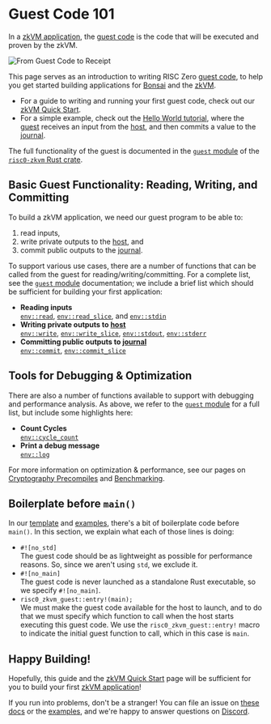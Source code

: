 # Guest Code 101

In a [zkVM application][zkVM], the [guest code] is the code that will be
executed and proven by the zkVM.

![From Guest Code to Receipt][from-rust-to-receipt]

This page serves as an introduction to writing RISC Zero [guest code], to help
you get started building applications for [Bonsai] and the [zkVM].

- For a guide to writing and running your first guest code, check out our [zkVM
  Quick Start][quickstart].
- For a simple example, check out the [Hello World tutorial][hello-world], where
  the [guest] receives an input from the [host], and then commits a value to
  the [journal].

The full functionality of the guest is documented in the [`guest` module][risc0-zkvm-guest] of the [`risc0-zkvm` Rust crate][risc0-zkvm].

## Basic Guest Functionality: Reading, Writing, and Committing

To build a zkVM application, we need our guest program to be able to:

1. read inputs,
2. write private outputs to the [host], and
3. commit public outputs to the [journal].

To support various use cases, there are a number of functions that can be called
from the guest for reading/writing/committing. For a complete list, see the
[`guest` module][risc0-zkvm-guest] documentation; we include a brief list which
should be sufficient for building your first application:

- **Reading inputs** <br/>
  [`env::read`], [`env::read_slice`], and [`env::stdin`]
- **Writing private outputs to [host]**<br/>
  [`env::write`], [`env::write_slice`], [`env::stdout`], [`env::stderr`]
- **Committing public outputs to [journal]**<br/>
  [`env::commit`], [`env::commit_slice`]

## Tools for Debugging & Optimization

There are also a number of functions available to support with debugging and
performance analysis. As above, we refer to the [`guest` module][risc0-zkvm-guest] for a full
list, but include some highlights here:

- **Count Cycles** <br/>
  [`env::cycle_count`]
- **Print a debug message**<br/>
  [`env::log`]

For more information on optimization & performance, see our pages on
[Cryptography Precompiles][precompiles] and [Benchmarking][benchmarks].

## Boilerplate before `main()`

In our [template] and [examples], there's a bit of boilerplate code before
`main()`. In this section, we explain what each of those lines is doing:

- `#![no_std]` <br/>
  The guest code should be as lightweight as possible for performance reasons.
  So, since we aren't using `std`, we exclude it.
- `#![no_main]` <br/>
  The guest code is never launched as a standalone Rust executable, so we
  specify `#![no_main]`.
- `risc0_zkvm_guest::entry!(main);` <br/>
  We must make the guest code available for the host to launch, and to do that
  we must specify which function to call when the host starts executing this
  guest code. We use the `risc0_zkvm_guest::entry!` macro to indicate the
  initial guest function to call, which in this case is `main`.

## Happy Building!

Hopefully, this guide and the [zkVM Quick Start][quickstart] page will be
sufficient for you to build your first [zkVM application][zkVM]!

If you run into problems, don't be a stranger! You can file an issue on [these docs] or the [examples], and we're happy to answer questions on [Discord].

[`env::commit_slice`]: https://docs.rs/risc0-zkvm/1.0/risc0_zkvm/guest/env/fn.commit_slice.html
[`env::commit`]: https://docs.rs/risc0-zkvm/1.0/risc0_zkvm/guest/env/fn.commit.html
[`env::cycle_count`]: https://docs.rs/risc0-zkvm/1.0/risc0_zkvm/guest/env/fn.cycle_count.html
[`env::log`]: https://docs.rs/risc0-zkvm/1.0/risc0_zkvm/guest/env/fn.log.html
[`env::read_slice`]: https://docs.rs/risc0-zkvm/1.0/risc0_zkvm/guest/env/fn.read_slice.html
[`env::read`]: https://docs.rs/risc0-zkvm/1.0/risc0_zkvm/guest/env/fn.read.html
[`env::stderr`]: https://docs.rs/risc0-zkvm/1.0/risc0_zkvm/guest/env/fn.stderr.html
[`env::stdin`]: https://docs.rs/risc0-zkvm/1.0/risc0_zkvm/guest/env/fn.stdin.html
[`env::stdout`]: https://docs.rs/risc0-zkvm/1.0/risc0_zkvm/guest/env/fn.stdout.html
[`env::write_slice`]: https://docs.rs/risc0-zkvm/1.0/risc0_zkvm/guest/env/fn.write_slice.html
[`env::write`]: https://docs.rs/risc0-zkvm/1.0/risc0_zkvm/guest/env/fn.write.html
[benchmarks]: ./benchmarks.md
[Bonsai]: ../generating-proofs/remote-proving.md
[Discord]: https://discord.gg/risczero
[examples]: ./examples.md
[from-rust-to-receipt]: /diagrams/from-rust-to-receipt.png
[guest]: /terminology#guest
[guest code]: /terminology#guest
[hello-world]: ./tutorials/hello-world.md
[host]: /terminology#host
[journal]: /terminology#journal
[precompiles]: ./precompiles.md
[quickstart]: ./quickstart.md
[risc0-zkvm]: https://docs.rs/risc0-zkvm
[risc0-zkvm-guest]: https://docs.rs/risc0-zkvm/1.0/risc0_zkvm/guest
[template]: https://github.com/risc0/risc0/tree/release-1.0/risc0/cargo-risczero/templates/rust-starter
[these docs]: https://github.com/risc0/risc0/issues/new/choose
[zkVM]: ./zkvm-overview.md

